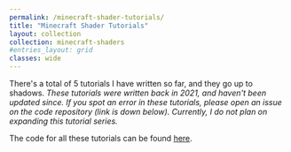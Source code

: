 ```yaml
---
permalink: /minecraft-shader-tutorials/
title: "Minecraft Shader Tutorials"
layout: collection
collection: minecraft-shaders
#entries_layout: grid
classes: wide
---
```


There's a total of 5 tutorials I have written so far, and they go up to shadows. *These tutorials were written back in 2021, and haven't been updated since. If you spot an error in these tutorials, please open an issue on the code repository (link is down below). Currently, I do not plan on expanding this tutorial series.*

The code for all these tutorials can be found [here](https://github.com/saada2006/MinecraftShaderProgramming).